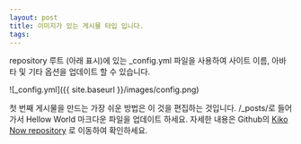 ```yaml
---
layout: post
title: 이미지가 있는 게시물 타입 입니다.
tags:
---
```


repository 루트 (아래 표시)에 있는 \_config.yml 파일을 사용하여 사이트 이름, 아바타 및 기타 옵션을 업데이트 할 수 있습니다.

![_config.yml]({{ site.baseurl }}/images/config.png)

첫 번째 게시물을 만드는 가장 쉬운 방법은 이 것을 편집하는 것입니다. /\_posts/로 들어가서 Hellow World 마크다운 파일을 업데이트 하세요. 자세한 내용은 Github의 [Kiko Now repository](https://github.com/aweekj/kiko-now) 로 이동하여 확인하세요.
